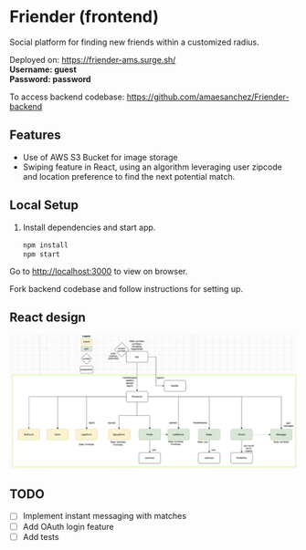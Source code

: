 # Friender (frontend)
Social platform for finding new friends within a customized radius.

Deployed on: https://friender-ams.surge.sh/  
**Username: guest  
Password: password**  

To access backend codebase: https://github.com/amaesanchez/Friender-backend

## Features
- Use of AWS S3 Bucket for image storage
- Swiping feature in React, using an algorithm leveraging user zipcode and location preference to find the next potential match. 

## Local Setup
    
1. Install dependencies and start app.

    ```
    npm install
    npm start
    ```
    
Go to [http://localhost:3000](http://localhost:3000) to view on browser.

Fork backend codebase and follow instructions for setting up. 

## React design
![image](/public/react-design.png)

## TODO

- [ ] Implement instant messaging with matches
- [ ] Add OAuth login feature
- [ ] Add tests
